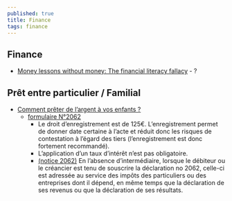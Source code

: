```yaml
---
published: true
title: Finance
tags: finance
---
```

## Finance
- [	Money lessons without money: The financial literacy fallacy](https://news.ycombinator.com/item?id=43092390) - ?

## Prêt entre particulier / Familial
- [Comment prêter de l’argent à vos enfants ?](https://www.leblogpatrimoine.com/strategie/comment-preter-de-largent-a-vos-enfants-peut-on-fait-un-credit-sans-interet-a-ses-enfants.html)
	- [formulaire N°2062](https://www.impots.gouv.fr/portail/formulaire/2062/declaration-de-contrat-de-pret)
    	- Le droit d’enregistrement est de 125€. L’enregistrement permet de donner date certaine à l’acte et réduit donc les risques de contestation à l’égard des tiers (l’enregistrement est donc fortement recommandé).
        - L’application d’un taux d’intérêt n’est pas obligatoire.
        - [(notice 2062)](https://www.impots.gouv.fr/portail/files/formulaires/2062/2020/2062_3165.pdf) En l’absence d’intermédiaire, lorsque le débiteur ou le créancier est tenu de souscrire
la déclaration no 2062, celle-ci est adressée au service des impôts des particuliers
ou des entreprises dont il dépend, en même temps que la déclaration de ses revenus
ou que la déclaration de ses résultats.

